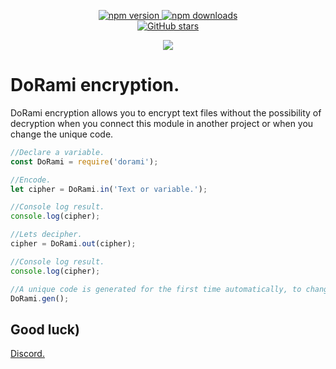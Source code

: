 <div align="center">
  <p>
    <div>
      <a href="https://www.npmjs.com/package/dorami">
        <img alt="npm version" src="https://img.shields.io/npm/v/dorami">
      <a>
      <a href="https://www.npmjs.com/package/dorami">
        <img src="https://img.shields.io/npm/dt/dorami.svg" alt="npm downloads">
      </a>
    </div>
    <div>
      <a href="https://github.com/CFormen3000/dorami">
        <img alt="GitHub stars" src="https://img.shields.io/github/stars/CFormen3000/dorami?logo=github">
      </a>
    </div>
  </p>
  <p>
    <a href="https://nodei.co/npm/dorami/">
      <img src="https://nodei.co/npm/dorami.png?downloads=true&stars=true">
    </a>
  </p>
</div>

# DoRami encryption.
DoRami encryption allows you to encrypt text files without the possibility of decryption when you connect this module in another project or when you change the unique code.

```javascript
//Declare a variable.
const DoRami = require('dorami');

//Encode.
let cipher = DoRami.in('Text or variable.');

//Console log result.
console.log(cipher);

//Lets decipher.
cipher = DoRami.out(cipher);

//Console log result.
console.log(cipher);

//A unique code is generated for the first time automatically, to change it you need to use the function.
DoRami.gen();
```
## Good luck)
[Discord.](https://discord.gg/d4rKqZs)
